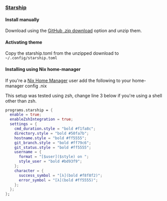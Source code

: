 ### [Starship](https://starship.rs)

#### Install manually

Download using the [GitHub .zip download](https://github.com/dracula/starship/archive/master.zip) option and unzip them.

#### Activating theme

Copy the starship.toml from the unzipped download to `~/.config/starship.toml`

#### Installing using Nix home-manager

If you're a [Nix Home Manager](https://github.com/nix-community/home-manager) user add the following to your home-manager config .nix

This setup was tested using zsh, change line 3 below if you're using a shell other than zsh.

```nix
programs.starship = {
  enable = true;
  enableZshIntegration = true;
  settings = {
    cmd_duration.style = "bold #f1fa8c";
    directory.style = "bold #50fa7b";
    hostname.style = "bold #ff5555";
    git_branch.style = "bold #ff79c6";
    git_status.style = "bold #ff5555";
    username = {
      format = "[$user]($style) on ";
      style_user = "bold #bd93f9";
    };
    character = {
      success_symbol = "[λ](bold #f8f8f2)";
      error_symbol = "[λ](bold #ff5555)";
    };
  };
};
```
